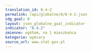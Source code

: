 ```yaml
---
translation_id: 8-4-2
permalink: /api/globalne/8/8-4-2.json
sdg_goal: 8
layout: json_globalne_goal_indicator
indicator: "8.4.2"
zmienne: ogółem, na 1 mieszkańca
kategorie: wymiary
source_url: www.stat.gov.pl
---
```

